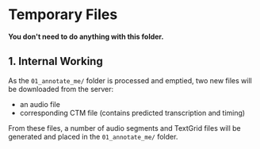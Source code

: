 # Temporary Files

**You don't need to do anything with this folder.**

## 1. Internal Working

As the `01_annotate_me/` folder is processed and emptied, two new files will be
downloaded from the server:
- an audio file
- corresponding CTM file (contains predicted transcription and timing)

From these files, a number of audio segments and TextGrid files will be generated and
placed in the `01_annotate_me/` folder.